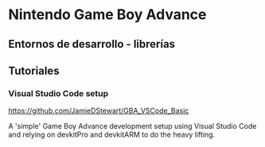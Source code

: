 # Nintendo Game Boy Advance

## Entornos de desarrollo - librerías

## Tutoriales

### Visual Studio Code setup

https://github.com/JamieDStewart/GBA_VSCode_Basic

A 'simple' Game Boy Advance development setup using Visual Studio Code and relying on devkitPro and devkitARM to do the heavy lifting.
